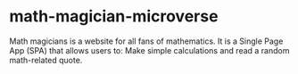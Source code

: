 # math-magician-microverse
Math magicians is a website for all fans of mathematics. It is a Single Page App (SPA) that allows users to:  Make simple calculations and read a random math-related quote.